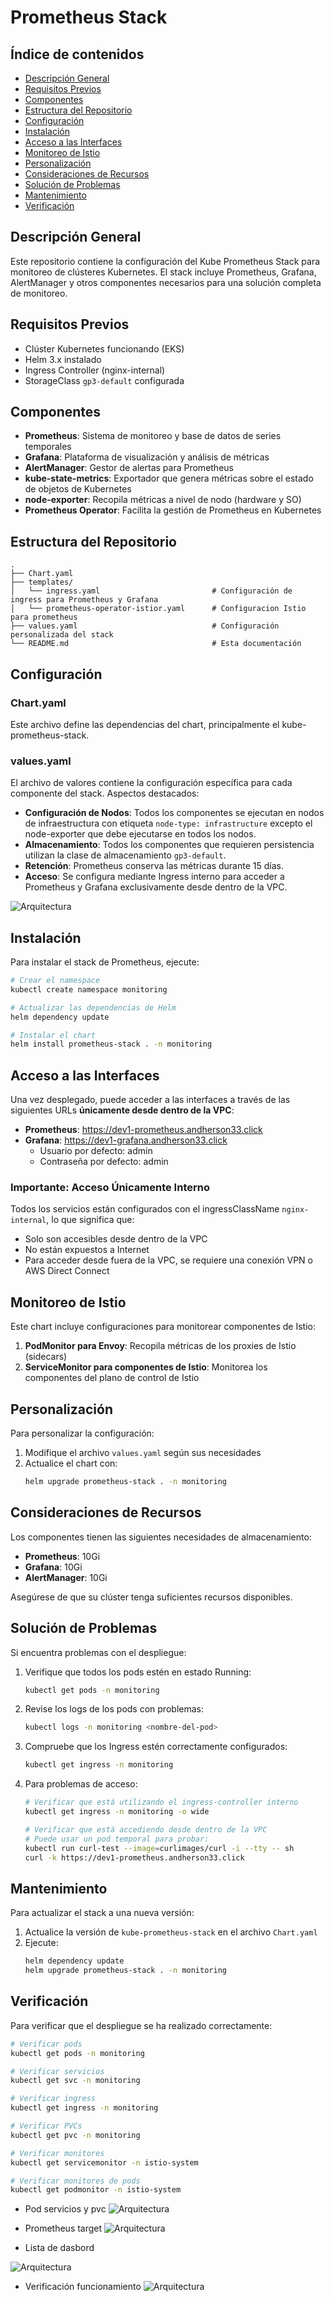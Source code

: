 # Prometheus Stack

## Índice de contenidos
* [Descripción General](#descripcion)
* [Requisitos Previos](#requisitos)
* [Componentes](#componentes)
* [Estructura del Repositorio](#estructura)
* [Configuración](#configuracion)
* [Instalación](#instalacion)
* [Acceso a las Interfaces](#acceso)
* [Monitoreo de Istio](#monitoreo-istio)
* [Personalización](#personalizacion)
* [Consideraciones de Recursos](#recursos)
* [Solución de Problemas](#solucion-problemas)
* [Mantenimiento](#mantenimiento)
* [Verificación](#verificacion)

<a name="descripcion"></a>
## Descripción General
Este repositorio contiene la configuración del Kube Prometheus Stack para monitoreo de clústeres Kubernetes. El stack incluye Prometheus, Grafana, AlertManager y otros componentes necesarios para una solución completa de monitoreo.

<a name="requisitos"></a>
## Requisitos Previos
- Clúster Kubernetes funcionando (EKS)
- Helm 3.x instalado
- Ingress Controller (nginx-internal)
- StorageClass `gp3-default` configurada

<a name="componentes"></a>
## Componentes
- **Prometheus**: Sistema de monitoreo y base de datos de series temporales
- **Grafana**: Plataforma de visualización y análisis de métricas
- **AlertManager**: Gestor de alertas para Prometheus
- **kube-state-metrics**: Exportador que genera métricas sobre el estado de objetos de Kubernetes
- **node-exporter**: Recopila métricas a nivel de nodo (hardware y SO)
- **Prometheus Operator**: Facilita la gestión de Prometheus en Kubernetes

<a name="estructura"></a>
## Estructura del Repositorio
```
.
├── Chart.yaml
├── templates/
│   └── ingress.yaml                         # Configuración de ingress para Prometheus y Grafana
│   └── prometheus-operator-istior.yaml      # Configuracion Istio para prometheus
├── values.yaml                              # Configuración personalizada del stack
└── README.md                                # Esta documentación
```

<a name="configuracion"></a>
## Configuración

### Chart.yaml
Este archivo define las dependencias del chart, principalmente el kube-prometheus-stack.

### values.yaml
El archivo de valores contiene la configuración específica para cada componente del stack. Aspectos destacados:

- **Configuración de Nodos**: Todos los componentes se ejecutan en nodos de infraestructura con etiqueta `node-type: infrastructure` excepto el node-exporter que debe ejecutarse en todos los nodos.
- **Almacenamiento**: Todos los componentes que requieren persistencia utilizan la clase de almacenamiento `gp3-default`.
- **Retención**: Prometheus conserva las métricas durante 15 días.
- **Acceso**: Se configura mediante Ingress interno para acceder a Prometheus y Grafana exclusivamente desde dentro de la VPC.

![Arquitectura](https://github.com/Andherson333333/robot-shop/blob/master/Infrastructure-cloud-EKS/infra-node/Prometheus-stack/imagenes/prometheus-1.png)


<a name="instalacion"></a>
## Instalación

Para instalar el stack de Prometheus, ejecute:

```bash
# Crear el namespace
kubectl create namespace monitoring

# Actualizar las dependencias de Helm
helm dependency update

# Instalar el chart
helm install prometheus-stack . -n monitoring
```

<a name="acceso"></a>
## Acceso a las Interfaces

Una vez desplegado, puede acceder a las interfaces a través de las siguientes URLs **únicamente desde dentro de la VPC**:

- **Prometheus**: https://dev1-prometheus.andherson33.click
- **Grafana**: https://dev1-grafana.andherson33.click
  - Usuario por defecto: admin
  - Contraseña por defecto: admin

### Importante: Acceso Únicamente Interno
Todos los servicios están configurados con el ingressClassName `nginx-internal`, lo que significa que:
- Solo son accesibles desde dentro de la VPC
- No están expuestos a Internet
- Para acceder desde fuera de la VPC, se requiere una conexión VPN o AWS Direct Connect

<a name="monitoreo-istio"></a>
## Monitoreo de Istio

Este chart incluye configuraciones para monitorear componentes de Istio:

1. **PodMonitor para Envoy**: Recopila métricas de los proxies de Istio (sidecars)
2. **ServiceMonitor para componentes de Istio**: Monitorea los componentes del plano de control de Istio

<a name="personalizacion"></a>
## Personalización

Para personalizar la configuración:

1. Modifique el archivo `values.yaml` según sus necesidades
2. Actualice el chart con:
   ```bash
   helm upgrade prometheus-stack . -n monitoring
   ```

<a name="recursos"></a>
## Consideraciones de Recursos

Los componentes tienen las siguientes necesidades de almacenamiento:

- **Prometheus**: 10Gi
- **Grafana**: 10Gi
- **AlertManager**: 10Gi

Asegúrese de que su clúster tenga suficientes recursos disponibles.

<a name="solucion-problemas"></a>
## Solución de Problemas

Si encuentra problemas con el despliegue:

1. Verifique que todos los pods estén en estado Running:
   ```bash
   kubectl get pods -n monitoring
   ```

2. Revise los logs de los pods con problemas:
   ```bash
   kubectl logs -n monitoring <nombre-del-pod>
   ```

3. Compruebe que los Ingress estén correctamente configurados:
   ```bash
   kubectl get ingress -n monitoring
   ```

4. Para problemas de acceso:
   ```bash
   # Verificar que está utilizando el ingress-controller interno
   kubectl get ingress -n monitoring -o wide
   
   # Verificar que está accediendo desde dentro de la VPC
   # Puede usar un pod temporal para probar:
   kubectl run curl-test --image=curlimages/curl -i --tty -- sh
   curl -k https://dev1-prometheus.andherson33.click
   ```

<a name="mantenimiento"></a>
## Mantenimiento

Para actualizar el stack a una nueva versión:

1. Actualice la versión de `kube-prometheus-stack` en el archivo `Chart.yaml`
2. Ejecute:
   ```bash
   helm dependency update
   helm upgrade prometheus-stack . -n monitoring
   ```

<a name="verificacion"></a>
## Verificación

Para verificar que el despliegue se ha realizado correctamente:

```bash
# Verificar pods
kubectl get pods -n monitoring
```

```bash
# Verificar servicios
kubectl get svc -n monitoring
```

```bash
# Verificar ingress
kubectl get ingress -n monitoring
```

```bash
# Verificar PVCs
kubectl get pvc -n monitoring
```

```bash
# Verificar monitores
kubectl get servicemonitor -n istio-system
```

```bash
# Verificar monitores de pods
kubectl get podmonitor -n istio-system
```

- Pod servicios y pvc
![Arquitectura](https://github.com/Andherson333333/robot-shop/blob/master/Infrastructure-cloud-EKS/infra-node/Prometheus-stack/imagenes/prometheus-2.png)

- Prometheus target
![Arquitectura](https://github.com/Andherson333333/robot-shop/blob/master/Infrastructure-cloud-EKS/infra-node/Prometheus-stack/imagenes/prometheus-3.png)

- Lista de dasbord

![Arquitectura](https://github.com/Andherson333333/robot-shop/blob/master/Infrastructure-cloud-EKS/infra-node/Prometheus-stack/imagenes/prometheus-5.png)

- Verificación funcionamiento
![Arquitectura](https://github.com/Andherson333333/robot-shop/blob/master/Infrastructure-cloud-EKS/infra-node/Prometheus-stack/imagenes/prometheus-4.png)


